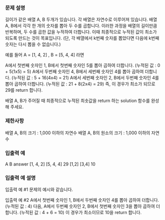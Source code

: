 ### 문제 설명
길이가 같은 배열 A, B 두개가 있습니다. 각 배열은 자연수로 이루어져 있습니다.
배열 A, B에서 각각 한 개의 숫자를 뽑아 두 수를 곱합니다. 이러한 과정을 배열의 길이만큼 반복하며, 두 수를 곱한 값을 누적하여 더합니다. 이때 최종적으로 누적된 값이 최소가 되도록 만드는 것이 목표입니다. (단, 각 배열에서 k번째 숫자를 뽑았다면 다음에 k번째 숫자는 다시 뽑을 수 없습니다.)

예를 들어 A = [1, 4, 2] , B = [5, 4, 4] 라면

A에서 첫번째 숫자인 1, B에서 첫번째 숫자인 5를 뽑아 곱하여 더합니다. (누적된 값 : 0 + 5(1x5) = 5)
A에서 두번째 숫자인 4, B에서 세번째 숫자인 4를 뽑아 곱하여 더합니다. (누적된 값 : 5 + 16(4x4) = 21)
A에서 세번째 숫자인 2, B에서 두번째 숫자인 4를 뽑아 곱하여 더합니다. (누적된 값 : 21 + 8(2x4) = 29)
즉, 이 경우가 최소가 되므로 29를 return 합니다.

배열 A, B가 주어질 때 최종적으로 누적된 최솟값을 return 하는 solution 함수를 완성해 주세요.

### 제한사항
배열 A, B의 크기 : 1,000 이하의 자연수
배열 A, B의 원소의 크기 : 1,000 이하의 자연수

### 입출력 예
A	B	answer
[1, 4, 2]	[5, 4, 4]	29
[1,2]	[3,4]	10

### 입출력 예 설명
입출력 예 #1
문제의 예시와 같습니다.

입출력 예 #2
A에서 첫번째 숫자인 1, B에서 두번째 숫자인 4를 뽑아 곱하여 더합니다. (누적된 값 : 4) 다음, A에서 두번째 숫자인 2, B에서 첫번째 숫자인 3을 뽑아 곱하여 더합니다. (누적된 값 : 4 + 6 = 10)
이 경우가 최소이므로 10을 return 합니다.
